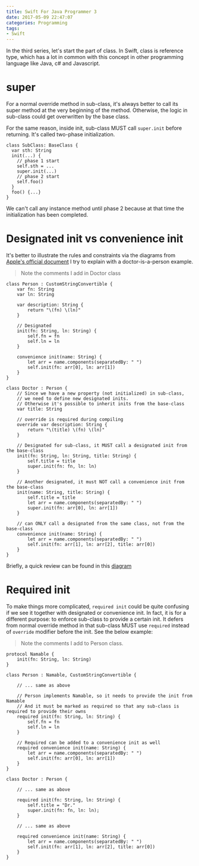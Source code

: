 ```yaml
---
title: Swift For Java Programmer 3
date: 2017-05-09 22:47:07
categories: Programming
tags: 
- Swift
---
```


In the third series, let's start the part of class. In Swift, class is reference type, which has a lot in common with this concept in other programming language like Java, c# and Javascript.

# super
For a normal override method in sub-class, it's always better to call its super method at the very beginning of the method. Otherwise, the logic in sub-class could get overwritten by the base class.

For the same reason, inside init, sub-class MUST call `super.init` before returning. It's called two-phase initialization.

    class SubClass: BaseClass {
      var sth: String
      init(...) {
        // phase 1 start
        self.sth = ...
        super.init(...)
        // phase 2 start
        self.foo()
      }
      foo() {...}
    }
We can't call any instance method until phase 2 because at that time the initialization has been completed.

<!--more-->

# Designated init vs convenience init
It's better to illustrate the rules and constraints via the diagrams from [Apple's official document](https://developer.apple.com/library/content/documentation/Swift/Conceptual/Swift_Programming_Language/Initialization.html) I try to explain with a doctor-is-a-person example.
> Note the comments I add in Doctor class

    class Person : CustomStringConvertible {
        var fn: String
        var ln: String
        
        var description: String {
            return "\(fn) \(ln)"
        }
        
        // Designated
        init(fn: String, ln: String) {
            self.fn = fn
            self.ln = ln
        }
        
        convenience init(name: String) {
            let arr = name.components(separatedBy: " ")
            self.init(fn: arr[0], ln: arr[1])
        }
    }

    class Doctor : Person {
        // Since we have a new property (not initialized) in sub-class,
        // we need to define new designated inits.
        // Otherwise it's possible to inherit inits from the base-class
        var title: String
        
        // override is required during compiling
        override var description: String {
            return "\(title) \(fn) \(ln)"
        }    
        
        // Designated for sub-class, it MUST call a designated init from the base-class
        init(fn: String, ln: String, title: String) {
            self.title = title
            super.init(fn: fn, ln: ln)
        }
        
        // Another designated, it must NOT call a convenience init from the base-class
        init(name: String, title: String) {
            self.title = title
            let arr = name.components(separatedBy: " ")
            super.init(fn: arr[0], ln: arr[1])
        }
        
        // can ONLY call a designated from the same class, not from the base-class
        convenience init(name: String) {
            let arr = name.components(separatedBy: " ")
            self.init(fn: arr[1], ln: arr[2], title: arr[0])
        }    
    }

Briefly, a quick review can be found in this [diagram](https://developer.apple.com/library/content/documentation/Swift/Conceptual/Swift_Programming_Language/Art/initializerDelegation02_2x.png)

# Required init
To make things more complicated, `required init` could be quite confusing if we see it together with designated or convenience init. In fact, it is for a different purpose: to enforce sub-class to provide a certain init. It defers from normal override method in that sub-class MUST use `required` instead of `override` modifier before the init. See the below example:
>Note the comments I add to Person class.

    protocol Namable {
        init(fn: String, ln: String)
    }

    class Person : Namable, CustomStringConvertible {
        
        // ... same as above
        
        // Person implements Namable, so it needs to provide the init from Namable
        // And it must be marked as required so that any sub-class is required to provide their owns
        required init(fn: String, ln: String) {
            self.fn = fn
            self.ln = ln
        }
        
        // Required can be added to a convenience init as well
        required convenience init(name: String) {
            let arr = name.components(separatedBy: " ")
            self.init(fn: arr[0], ln: arr[1])
        }
    }

    class Doctor : Person {

        // ... same as above
        
        required init(fn: String, ln: String) {
            self.title = "Dr."
            super.init(fn: fn, ln: ln);
        }
        
        // ... same as above
        
        required convenience init(name: String) {
            let arr = name.components(separatedBy: " ")
            self.init(fn: arr[1], ln: arr[2], title: arr[0])
        }    
    }


